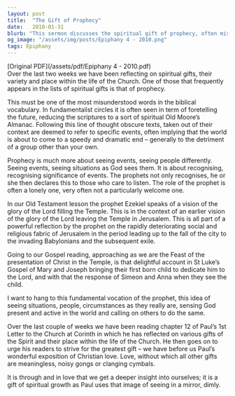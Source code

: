 ```yaml
---
layout: post
title:  "The Gift of Prophecy"
date:   2010-01-31
blurb: "This sermon discusses the spiritual gift of prophecy, often misunderstood as foretelling the future. It emphasizes that prophecy is about seeing events and people as God sees them, recognizing the significance of events, and declaring this to those who listen. It also highlights the importance of love in the Christian faith, without which all other gifts are meaningless."
og_image: "/assets/img/posts/Epiphany 4 - 2010.png"
tags: Epiphany
---
```

[Original PDF](/assets/pdf/Epiphany 4 - 2010.pdf)    
Over the last two weeks we have been reflecting on spiritual gifts, their variety and place within the life of the Church. One of those that frequently appears in the lists of spiritual gifts is that of prophecy.

This must be one of the most misunderstood words in the biblical vocabulary. In fundamentalist circles it is often seen in term of foretelling the future, reducing the scriptures to a sort of spiritual Old Moore’s Almanac. Following this line of thought obscure texts, taken out of their context are deemed to refer to specific events, often implying that the world is about to come to a speedy and dramatic end – generally to the detriment of a group other than your own.

Prophecy is much more about seeing events, seeing people differently. Seeing events, seeing situations as God sees them. It is about recognising, recognising significance of events. The prophets not only recognises, he or she then declares this to those who care to listen. The role of the prophet is often a lonely one, very often not a particularly welcome one.

In our Old Testament lesson the prophet Ezekiel speaks of a vision of the glory of the Lord filling the Temple. This is in the context of an earlier vision of the glory of the Lord leaving the Temple in Jerusalem. This is all part of a powerful reflection by the prophet on the rapidly deteriorating social and religious fabric of Jerusalem in the period leading up to the fall of the city to the invading Babylonians and the subsequent exile.

Going to our Gospel reading, approaching as we are the Feast of the presentation of Christ in the Temple, is that delightful account in St Luke’s Gospel of Mary and Joseph bringing their first born child to dedicate him to the Lord, and with that the response of Simeon and Anna when they see the child.

I want to hang to this fundamental vocation of the prophet, this idea of seeing situations, people, circumstances as they really are, sensing God present and active in the world and calling on others to do the same.

Over the last couple of weeks we have been reading chapter 12 of Paul’s 1st Letter to the Church at Corinth in which he has reflected on various gifts of the Spirit and their place within the life of the Church. He then goes on to urge his readers to strive for the greatest gift – we have before us Paul’s wonderful exposition of Christian love. Love, without which all other gifts are meaningless, noisy gongs or clanging cymbals.

It is through and in love that we get a deeper insight into ourselves; it is a gift of spiritual growth as Paul uses that image of seeing in a mirror, dimly.
